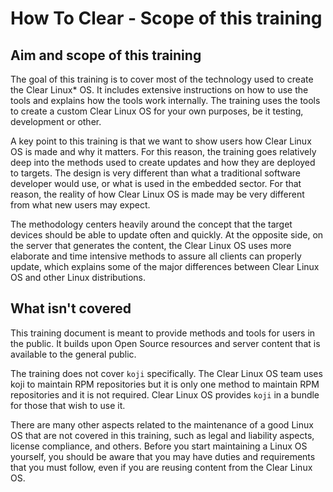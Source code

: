 
How To Clear - Scope of this training
=====================================

## Aim and scope of this training

The goal of this training is to cover most of the technology used to 
create the Clear Linux\* OS. It includes extensive instructions on how to 
use the tools and explains how the tools work internally. The training
uses the tools to create a custom Clear Linux OS for your own 
purposes, be it testing, development or other.

A key point to this training is that we want to show users how Clear Linux OS
is made and why it matters. For this reason, the training goes relatively deep
into the methods used to create updates and how they are deployed to targets.
The design is very different than what a traditional software developer would
use, or what is used in the embedded sector. For that reason, the reality of
how Clear Linux OS is made may be very different from what new users may
expect.

The methodology centers heavily around the concept that the target 
devices should be able to update often and quickly. At the opposite 
side, on the server that generates the content, the Clear Linux OS uses 
more elaborate and time intensive methods to assure all clients can 
properly update, which explains some of the major differences 
between Clear Linux OS and other Linux distributions.

## What isn't covered

This training document is meant to provide methods and tools for users 
in the public. It builds upon Open Source resources and server content 
that is available to the general public.

The training does not cover `koji` specifically. The Clear Linux OS 
team uses koji to maintain RPM repositories but it is only one method
to maintain RPM repositories and it is not required. Clear 
Linux OS provides `koji` in a bundle for those that wish to use it.

There are many other aspects related to the maintenance of a good Linux 
OS that are not covered in this training, such as legal and liability 
aspects, license compliance, and others. Before you start maintaining a 
Linux OS yourself, you should be aware that you may have duties and 
requirements that you must follow, even if you are reusing content from 
the Clear Linux OS.
